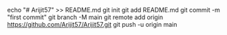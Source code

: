 echo "# Arijit57" >> README.md
git init
git add README.md
git commit -m "first commit"
git branch -M main
git remote add origin https://github.com/Arijit57/Arijit57.git
git push -u origin main
